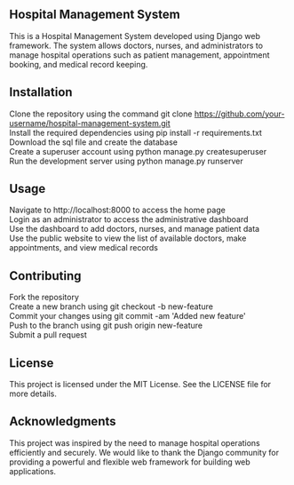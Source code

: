 ## Hospital Management System
This is a Hospital Management System developed using Django web framework. The system allows doctors, nurses, and administrators to manage hospital operations such as patient management, appointment booking, and medical record keeping.

## Installation
Clone the repository using the command git clone https://github.com/your-username/hospital-management-system.git  
Install the required dependencies using pip install -r requirements.txt  
Download the sql file and create the database  
Create a superuser account using python manage.py createsuperuser  
Run the development server using python manage.py runserver  
## Usage
Navigate to http://localhost:8000 to access the home page  
Login as an administrator to access the administrative dashboard  
Use the dashboard to add doctors, nurses, and manage patient data  
Use the public website to view the list of available doctors, make appointments, and view medical records  
## Contributing
Fork the repository  
Create a new branch using git checkout -b new-feature  
Commit your changes using git commit -am 'Added new feature'  
Push to the branch using git push origin new-feature  
Submit a pull request  
## License
This project is licensed under the MIT License. See the LICENSE file for more details.  

## Acknowledgments
This project was inspired by the need to manage hospital operations efficiently and securely. We would like to thank the Django community for providing a powerful and flexible web framework for building web applications.
